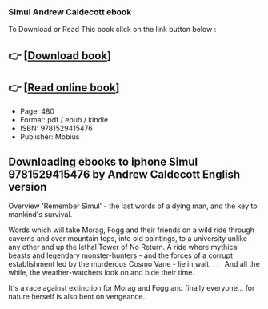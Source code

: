 ### Simul Andrew Caldecott ebook

To Download or Read This book click on the link button below :

## 👉  [**[Download book](http://get-pdfs.com/download.php?group=book&from=github.com&id=698883&lnk=1063 "Download book")**]

## 👉  [**[Read online book](http://get-pdfs.com/download.php?group=book&from=github.com&id=698883&lnk=1063 "Read online book")**]


* Page: 480
* Format: pdf / epub / kindle
* ISBN: 9781529415476
* Publisher: Mobius



## Downloading ebooks to iphone Simul 9781529415476 by Andrew Caldecott English version


Overview
&#039;Remember Simul&#039; - the last words of a dying man, and the key to mankind&#039;s survival.
 
 Words which will take Morag, Fogg and their friends on a wild ride through caverns and over mountain tops, into old paintings, to a university unlike any other and up the lethal Tower of No Return. A ride where mythical beasts and legendary monster-hunters - and the forces of a corrupt establishment led by the murderous Cosmo Vane - lie in wait. . .
  
 And all the while, the weather-watchers look on and bide their time.
 
 It&#039;s a race against extinction for Morag and Fogg and finally everyone... for nature herself is also bent on vengeance.




